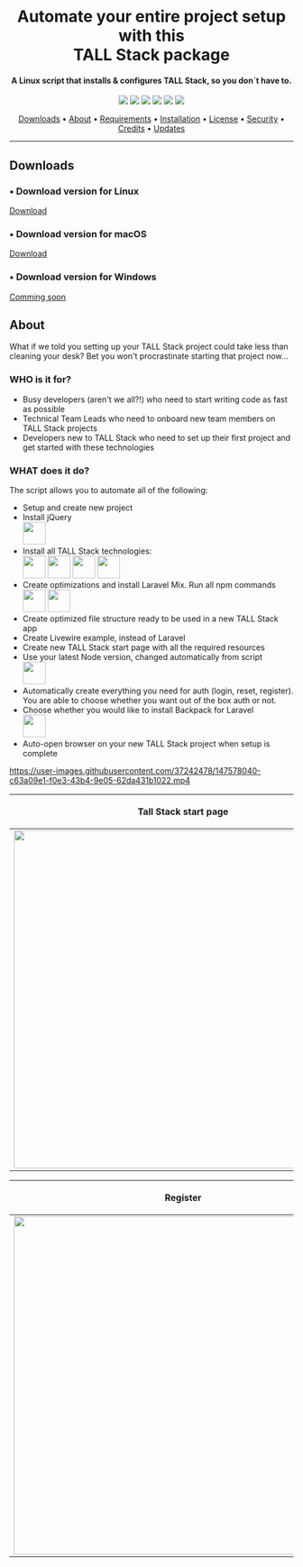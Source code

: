 <h1 align="center">
  Automate your entire project setup with this <br> TALL Stack package
</h1>
<h4 align="center">A Linux script that installs & configures TALL Stack, so you don`t have to.</h4>

<p align="center">
<img src="https://img.shields.io/badge/version-1.0.0-blue.svg" />

<img src="https://img.shields.io/packagist/dt/andreidecuseara/tallstack?color=green" />

<img src="https://img.shields.io/github/issues-raw/AndreiDecuseara/tallstack?color=red" />

<img src="https://img.shields.io/github/issues-closed-raw/AndreiDecuseara/tallstack" />

<img src="https://img.shields.io/github/last-commit/AndreiDecuseara/tallstack?color=purple" />

<img src="https://img.shields.io/github/release-date/AndreiDecuseara/tallstack?color=blue" />


</p>

<p align="center">
  <a href="#downloads">Downloads</a> •
  <a href="#about">About</a> •
  <a href="#requirements">Requirements</a> •
  <a href="#installation">Installation</a> •
  <a href="#license">License</a> • 
  <a href="#security">Security</a> •
  <a href="#credits">Credits</a> •
  <a href="#updates">Updates</a>
</p>

---

## Downloads

### • Download version for Linux
<a href="https://github.com/AndreiDecuseara/tallstack-pack/raw/main/tallstack_1.1-1_all.deb" data-view-component="true" class="btn-sm btn BtnGroup-item">  Download
</a>

### • Download version for macOS
<a href="https://github.com/AndreiDecuseara/tallstack-pack/raw/main/tallstack_1.1-1_all.deb" data-view-component="true" class="btn-sm btn BtnGroup-item">  Download
</a>

### • Download version for Windows
<a href="#" data-view-component="true" class="btn-sm btn BtnGroup-item">  Comming soon
</a>
<br>

## About
<p>
What if we told you setting up your TALL Stack project could take less than cleaning your desk? Bet you won't procrastinate starting that project now...  
</p>

### WHO is it for?
<ul>
     <li>Busy developers (aren't we all?!) who need to start writing code as fast as possible</li>
     <li>Technical Team Leads who need to onboard new team members on TALL Stack projects</li>
     <li>Developers new to TALL Stack who need to set up their first project and get started with these technologies</li>
</ul>

### WHAT does it do?
<p>
The script allows you to automate all of the following:
</p>

<ul>
     <li>Setup and create new project</li>
     <li>
          Install jQuery <br>
          <img width = "40" heigh = "40" src="https://avatars.githubusercontent.com/u/70142?s=200&v=4" />
     </li>
     <li>
          Install all TALL Stack technologies: <br>
          <img width = "40" heigh = "40" src="https://avatars.githubusercontent.com/u/958072?s=200&v=4" />
          <img width = "40" heigh = "40" src="https://avatars.githubusercontent.com/u/51960834?s=200&v=4" />
          <img width = "40" heigh = "40" src="https://avatars.githubusercontent.com/u/67109815?s=200&v=4" />
          <img width = "40" heigh = "40" src="https://avatars.githubusercontent.com/u/59030169?s=200&v=4" />
     </li>
     <li>
          Create optimizations and install Laravel Mix. Run all npm commands <br>
          <img width = "40" heigh = "40" src="https://avatars.githubusercontent.com/u/89786265?s=200&v=4" />
          <img width = "40" heigh = "40" src="https://avatars.githubusercontent.com/u/6078720?s=200&v=4" />
     </li>
     <li>Create optimized file structure ready to be used in a new TALL Stack app </li>
     <li>Create Livewire example, instead of Laravel</li>
     <li>Create new TALL Stack start page with all the required resources</li>
     <li>
          Use your latest Node version, changed automatically from script <br>
          <img width = "40" heigh = "40" src="https://avatars.githubusercontent.com/u/9950313?s=200&v=4" />
     </li>
     <li>Automatically create everything you need for auth (login, reset, register). You are able to choose whether you want out of the box auth or not.</li>
     <li>
          Choose whether you would like to install Backpack for Laravel <br>
          <img width = "40" heigh = "40" src="https://avatars.githubusercontent.com/u/15017015?s=200&v=4" />
     </li>
     <li>Auto-open browser on your new TALL Stack project when setup is complete</li>
</ul>

https://user-images.githubusercontent.com/37242478/147578040-c63a09e1-f0e3-43b4-9e05-62da431b1022.mp4


| <p align="center" >Tall Stack start page</p> | <p align="center" > Login </p> |
| --- | --- |
| <img src="https://user-images.githubusercontent.com/37242478/147597936-354269ca-7fd1-4139-8368-69461e1a5e41.png" width="600"/> | <img src="https://user-images.githubusercontent.com/37242478/147597980-39c31f09-1479-4272-bfd9-f112c9a1efb2.png" width="600"/>

| <p align="center" >Register</p> | <p align="center" > Backpack for Laravel </p> |
| --- | --- |
| <img src="https://user-images.githubusercontent.com/37242478/147598252-eb8dc6a7-4771-4690-b72f-591833ec2493.png" width="600"/> | <img src="https://user-images.githubusercontent.com/37242478/147598360-5c6dca2b-a9ec-41be-a9f6-540b79d9532f.png" width="600"/>




